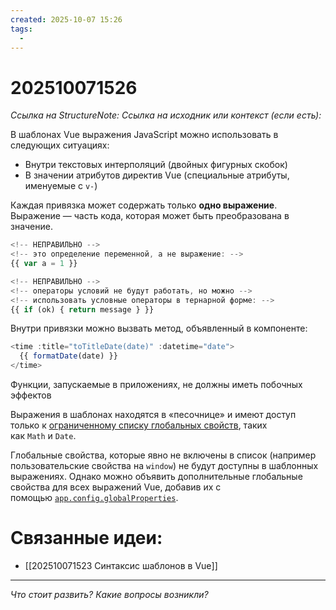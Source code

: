 ```yaml
---
created: 2025-10-07 15:26
tags:
  -
---
```

# 202510071526
*Ссылка на StructureNote:* 
*Ссылка на исходник или контекст (если есть):* 

В шаблонах Vue выражения JavaScript можно использовать в следующих ситуациях:

- Внутри текстовых интерполяций (двойных фигурных скобок)
- В значении атрибутов директив Vue (специальные атрибуты, именуемые с `v-`)

Каждая привязка может содержать только **одно выражение**. Выражение — часть кода, 
которая может быть преобразована в значение.
```js
<!-- НЕПРАВИЛЬНО -->
<!-- это определение переменной, а не выражение: -->
{{ var a = 1 }}

<!-- НЕПРАВИЛЬНО -->
<!-- операторы условий не будут работать, но можно -->
<!-- использовать условные операторы в тернарной форме: -->
{{ if (ok) { return message } }}
```
Внутри привязки можно вызвать метод, объявленный в компоненте:
```js
<time :title="toTitleDate(date)" :datetime="date">
  {{ formatDate(date) }}
</time>
```
Функции, запускаемые в приложениях, не должны иметь побочных эффектов

Выражения в шаблонах находятся в «песочнице» и имеют доступ только к [ограниченному списку глобальных свойств](https://github.com/vuejs/core/blob/main/packages/shared/src/globalsAllowList.ts#L3), таких как `Math` и `Date`.

Глобальные свойства, которые явно не включены в список (например пользовательские свойства на `window`) не будут доступны в шаблонных выражениях. Однако можно объявить дополнительные глобальные свойства для всех выражений Vue, добавив их с помощью [`app.config.globalProperties`](https://ru.vuejs.org/api/application.html#app-config-globalproperties).

# Связанные идеи:
* [[202510071523 Синтаксис шаблонов в Vue]]
---

*Что стоит развить? Какие вопросы возникли?*